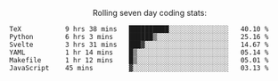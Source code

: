 <!--<p align="center">
  <img width="auto" src ="https://github-readme-stats.vercel.app/api/top-langs/?username=syrkis&layout=compact&hide_border=true&theme=darcula&bg_color=00000000&langs_count=6&hide=jupyter%20notebook,JavaScript,HTML" width = 400>
      <img src ="https://github-readme-streak-stats.herokuapp.com?user=syrkis&theme=darcula&hide_border=true&background=FFFFFF00" width = 400>

</p>-->
<p align="center">Rolling seven day coding stats:</p>
<!--START_SECTION:waka-->

```text
TeX           9 hrs 38 mins   ██████████░░░░░░░░░░░░░░░   40.10 %
Python        6 hrs 3 mins    ██████▒░░░░░░░░░░░░░░░░░░   25.16 %
Svelte        3 hrs 31 mins   ███▓░░░░░░░░░░░░░░░░░░░░░   14.67 %
YAML          1 hr 14 mins    █▒░░░░░░░░░░░░░░░░░░░░░░░   05.14 %
Makefile      1 hr 12 mins    █▒░░░░░░░░░░░░░░░░░░░░░░░   05.01 %
JavaScript    45 mins         ▓░░░░░░░░░░░░░░░░░░░░░░░░   03.13 %
```

<!--END_SECTION:waka-->
